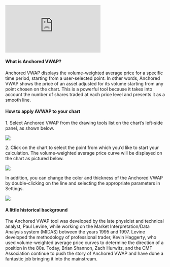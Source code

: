#### <iframe src="https://www.youtube.com/embed/rQ3i2RUEfsc?&amp;wmode=opaque" frameborder="0" allowfullscreen=""></iframe>

#### What is Anchored VWAP?

Anchored VWAP displays the volume-weighted average price for a specific time period, starting from a user-selected point. In other words, Anchored VWAP shows the price of an asset adjusted for its volume starting from any point chosen on the chart. This is a powerful tool because it takes into account the number of shares traded at each price level and presents it as a smooth line.

#### How to apply AVWAP to your chart

1\. Select Anchored VWAP from the drawing tools list on the chart’s left-side panel, as shown below.

![](https://s3.amazonaws.com/cdn.freshdesk.com/data/helpdesk/attachments/production/43449158009/original/qPMisdtugC1Q_6rVjb59uGEJVkKUB_iKWg.png?1699969745)

2\. Click on the chart to select the point from which you’d like to start your calculation. The volume-weighted average price curve will be displayed on the chart as pictured below.

![](https://s3.amazonaws.com/cdn.freshdesk.com/data/helpdesk/attachments/production/43449158083/original/37Zo9xZhjEhGEx7wfNq052EB1kf-2WgcOQ.png?1699969759)

In addition, you can change the color and thickness of the Anchored VWAP by double-clicking on the line and selecting the appropriate parameters in Settings.

![](https://s3.amazonaws.com/cdn.freshdesk.com/data/helpdesk/attachments/production/43449158155/original/L0hjShWegidMQYEWV9ymRnTzazopURLB-A.png?1699969776)

#### A little historical background

The Anchored VWAP tool was developed by the late physicist and technical analyst, Paul Levine, while working on the Market Interpretation/Data Analysis system (MIDAS) between the years 1995 and 1997. Levine developed the methodology of professional trader, Kevin Haggerty, who used volume-weighted average price curves to determine the direction of a position in the 80s. Today, Brian Shannon, Zach Hurwitz, and the CMT Association continue to push the story of Anchored VWAP and have done a fantastic job bringing it into the mainstream.